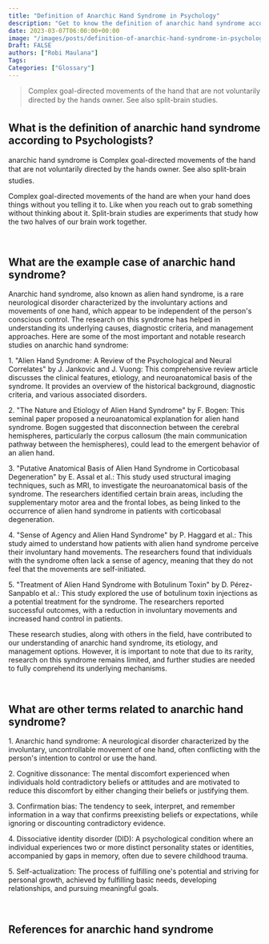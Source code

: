 ```yaml
---
title: "Definition of Anarchic Hand Syndrome in Psychology"
description: "Get to know the definition of anarchic hand syndrome according to psychologists."
date: 2023-03-07T06:00:00+00:00
image: "/images/posts/definition-of-anarchic-hand-syndrome-in-psychology.jpg"
Draft: FALSE
authors: ["Robi Maulana"]
Tags: 
Categories: ["Glossary"]
---
```






> Complex goal-directed movements of the hand that are not voluntarily directed by the hands owner. See also split-brain studies.

## What is the definition of anarchic hand syndrome according to Psychologists?

anarchic hand syndrome is Complex goal-directed movements of the hand that are not voluntarily directed by the hands owner. See also split-brain studies.

Complex goal-directed movements of the hand are when your hand does things without you telling it to. Like when you reach out to grab something without thinking about it. Split-brain studies are experiments that study how the two halves of our brain work together.

 

## What are the example case of anarchic hand syndrome?

Anarchic hand syndrome, also known as alien hand syndrome, is a rare neurological disorder characterized by the involuntary actions and movements of one hand, which appear to be independent of the person's conscious control. The research on this syndrome has helped in understanding its underlying causes, diagnostic criteria, and management approaches. Here are some of the most important and notable research studies on anarchic hand syndrome:

1\. "Alien Hand Syndrome: A Review of the Psychological and Neural Correlates" by J. Jankovic and J. Vuong: This comprehensive review article discusses the clinical features, etiology, and neuroanatomical basis of the syndrome. It provides an overview of the historical background, diagnostic criteria, and various associated disorders.

2\. "The Nature and Etiology of Alien Hand Syndrome" by F. Bogen: This seminal paper proposed a neuroanatomical explanation for alien hand syndrome. Bogen suggested that disconnection between the cerebral hemispheres, particularly the corpus callosum (the main communication pathway between the hemispheres), could lead to the emergent behavior of an alien hand.

3\. "Putative Anatomical Basis of Alien Hand Syndrome in Corticobasal Degeneration" by E. Assal et al.: This study used structural imaging techniques, such as MRI, to investigate the neuroanatomical basis of the syndrome. The researchers identified certain brain areas, including the supplementary motor area and the frontal lobes, as being linked to the occurrence of alien hand syndrome in patients with corticobasal degeneration.

4\. "Sense of Agency and Alien Hand Syndrome" by P. Haggard et al.: This study aimed to understand how patients with alien hand syndrome perceive their involuntary hand movements. The researchers found that individuals with the syndrome often lack a sense of agency, meaning that they do not feel that the movements are self-initiated.

5\. "Treatment of Alien Hand Syndrome with Botulinum Toxin" by D. Pérez-Sanpablo et al.: This study explored the use of botulinum toxin injections as a potential treatment for the syndrome. The researchers reported successful outcomes, with a reduction in involuntary movements and increased hand control in patients.

These research studies, along with others in the field, have contributed to our understanding of anarchic hand syndrome, its etiology, and management options. However, it is important to note that due to its rarity, research on this syndrome remains limited, and further studies are needed to fully comprehend its underlying mechanisms.

 

## What are other terms related to anarchic hand syndrome?

1\. Anarchic hand syndrome: A neurological disorder characterized by the involuntary, uncontrollable movement of one hand, often conflicting with the person's intention to control or use the hand.

2\. Cognitive dissonance: The mental discomfort experienced when individuals hold contradictory beliefs or attitudes and are motivated to reduce this discomfort by either changing their beliefs or justifying them.

3\. Confirmation bias: The tendency to seek, interpret, and remember information in a way that confirms preexisting beliefs or expectations, while ignoring or discounting contradictory evidence.

4\. Dissociative identity disorder (DID): A psychological condition where an individual experiences two or more distinct personality states or identities, accompanied by gaps in memory, often due to severe childhood trauma.

5\. Self-actualization: The process of fulfilling one's potential and striving for personal growth, achieved by fulfilling basic needs, developing relationships, and pursuing meaningful goals.

 

## References for anarchic hand syndrome
